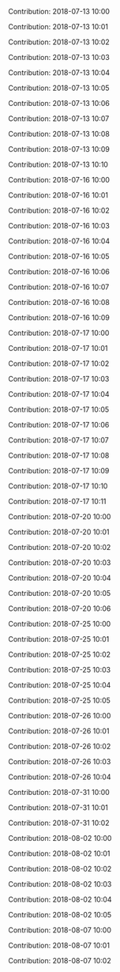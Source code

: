 Contribution: 2018-07-13 10:00

Contribution: 2018-07-13 10:01

Contribution: 2018-07-13 10:02

Contribution: 2018-07-13 10:03

Contribution: 2018-07-13 10:04

Contribution: 2018-07-13 10:05

Contribution: 2018-07-13 10:06

Contribution: 2018-07-13 10:07

Contribution: 2018-07-13 10:08

Contribution: 2018-07-13 10:09

Contribution: 2018-07-13 10:10

Contribution: 2018-07-16 10:00

Contribution: 2018-07-16 10:01

Contribution: 2018-07-16 10:02

Contribution: 2018-07-16 10:03

Contribution: 2018-07-16 10:04

Contribution: 2018-07-16 10:05

Contribution: 2018-07-16 10:06

Contribution: 2018-07-16 10:07

Contribution: 2018-07-16 10:08

Contribution: 2018-07-16 10:09

Contribution: 2018-07-17 10:00

Contribution: 2018-07-17 10:01

Contribution: 2018-07-17 10:02

Contribution: 2018-07-17 10:03

Contribution: 2018-07-17 10:04

Contribution: 2018-07-17 10:05

Contribution: 2018-07-17 10:06

Contribution: 2018-07-17 10:07

Contribution: 2018-07-17 10:08

Contribution: 2018-07-17 10:09

Contribution: 2018-07-17 10:10

Contribution: 2018-07-17 10:11

Contribution: 2018-07-20 10:00

Contribution: 2018-07-20 10:01

Contribution: 2018-07-20 10:02

Contribution: 2018-07-20 10:03

Contribution: 2018-07-20 10:04

Contribution: 2018-07-20 10:05

Contribution: 2018-07-20 10:06

Contribution: 2018-07-25 10:00

Contribution: 2018-07-25 10:01

Contribution: 2018-07-25 10:02

Contribution: 2018-07-25 10:03

Contribution: 2018-07-25 10:04

Contribution: 2018-07-25 10:05

Contribution: 2018-07-26 10:00

Contribution: 2018-07-26 10:01

Contribution: 2018-07-26 10:02

Contribution: 2018-07-26 10:03

Contribution: 2018-07-26 10:04

Contribution: 2018-07-31 10:00

Contribution: 2018-07-31 10:01

Contribution: 2018-07-31 10:02

Contribution: 2018-08-02 10:00

Contribution: 2018-08-02 10:01

Contribution: 2018-08-02 10:02

Contribution: 2018-08-02 10:03

Contribution: 2018-08-02 10:04

Contribution: 2018-08-02 10:05

Contribution: 2018-08-07 10:00

Contribution: 2018-08-07 10:01

Contribution: 2018-08-07 10:02

